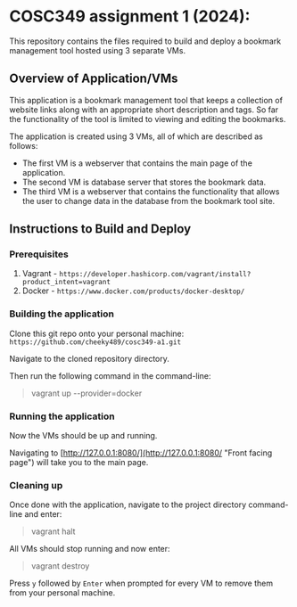 # COSC349 assignment 1 (2024): 

This repository contains the files required to build and deploy a bookmark management tool hosted using 3 separate VMs.

## Overview of Application/VMs

This application is a bookmark management tool that keeps a collection of website links along with an appropriate short description and tags. So far the functionality of the tool is limited to viewing and editing the bookmarks. 

The application is created using 3 VMs, all of which are described as follows:
- The first VM is a webserver that contains the main page of the application.
- The second VM is database server that stores the bookmark data.
- The third VM is a webserver that contains the functionality that allows the user to change data in the database from the bookmark tool site.

## Instructions to Build and Deploy

### Prerequisites

1. Vagrant - `https://developer.hashicorp.com/vagrant/install?product_intent=vagrant`
2. Docker - `https://www.docker.com/products/docker-desktop/`

### Building the application

Clone this git repo onto your personal machine:
`https://github.com/cheeky489/cosc349-a1.git`

Navigate to the cloned repository directory.

Then run the following command in the command-line:
> vagrant up --provider=docker

### Running the application

Now the VMs should be up and running.

Navigating to [http://127.0.0.1:8080/](http://127.0.0.1:8080/ "Front facing page") will take you to the main page.

### Cleaning up

Once done with the application, navigate to the project directory command-line and enter:
> vagrant halt

All  VMs should stop running and now enter:
> vagrant destroy

Press `y` followed by `Enter` when prompted for every VM to remove them from your personal machine.